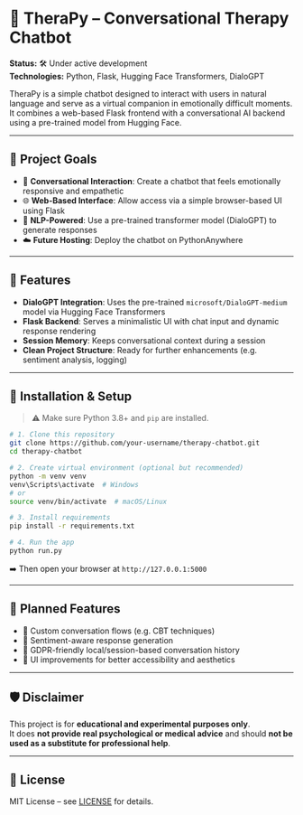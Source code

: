 # 🧠 TheraPy – Conversational Therapy Chatbot

**Status:** 🛠 Under active development  
**Technologies:** Python, Flask, Hugging Face Transformers, DialoGPT

TheraPy is a simple chatbot designed to interact with users in natural language and serve as a virtual companion in emotionally difficult moments. It combines a web-based Flask frontend with a conversational AI backend using a pre-trained model from Hugging Face.

---

## 🎯 Project Goals

- 🤖 **Conversational Interaction**: Create a chatbot that feels emotionally responsive and empathetic
- 🌐 **Web-Based Interface**: Allow access via a simple browser-based UI using Flask
- 🧠 **NLP-Powered**: Use a pre-trained transformer model (DialoGPT) to generate responses
- ☁️ **Future Hosting**: Deploy the chatbot on PythonAnywhere

---

## 🚀 Features

- **DialoGPT Integration**: Uses the pre-trained `microsoft/DialoGPT-medium` model via Hugging Face Transformers
- **Flask Backend**: Serves a minimalistic UI with chat input and dynamic response rendering
- **Session Memory**: Keeps conversational context during a session
- **Clean Project Structure**: Ready for further enhancements (e.g. sentiment analysis, logging)

---

## 🔧 Installation & Setup

> ⚠️ Make sure Python 3.8+ and `pip` are installed.

```bash
# 1. Clone this repository
git clone https://github.com/your-username/therapy-chatbot.git
cd therapy-chatbot

# 2. Create virtual environment (optional but recommended)
python -m venv venv
venv\Scripts\activate  # Windows
# or
source venv/bin/activate  # macOS/Linux

# 3. Install requirements
pip install -r requirements.txt

# 4. Run the app
python run.py
```

➡️ Then open your browser at `http://127.0.0.1:5000`

---

## 🔮 Planned Features

- 🧭 Custom conversation flows (e.g. CBT techniques)
- 💬 Sentiment-aware response generation
- 🔐 GDPR-friendly local/session-based conversation history
- 🌈 UI improvements for better accessibility and aesthetics

---

## 🛡 Disclaimer

This project is for **educational and experimental purposes only**.  
It does **not provide real psychological or medical advice** and should **not be used as a substitute for professional help**.

---

## 📄 License

MIT License – see [LICENSE](LICENSE) for details.
